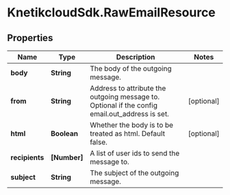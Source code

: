 # KnetikcloudSdk.RawEmailResource

## Properties
Name | Type | Description | Notes
------------ | ------------- | ------------- | -------------
**body** | **String** | The body of the outgoing message. | 
**from** | **String** | Address to attribute the outgoing message to. Optional if the config email.out_address is set. | [optional] 
**html** | **Boolean** | Whether the body is to be treated as html. Default false. | [optional] 
**recipients** | **[Number]** | A list of user ids to send the message to. | 
**subject** | **String** | The subject of the outgoing message. | 


